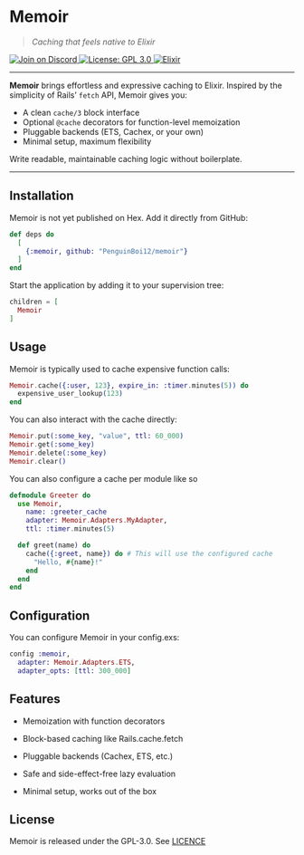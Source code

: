 # Memoir

> *Caching that feels native to Elixir*

<a href="https://discord.gg/code-society-823178343943897088">
  <img src="https://discordapp.com/api/guilds/823178343943897088/widget.png?style=shield" alt="Join on Discord">
</a>
<a href="https://opensource.org/licenses/gpl-3.0">
  <img src="https://img.shields.io/badge/License-GPL%203.0-blue.svg" alt="License: GPL 3.0">
</a>
<a href="https://hexdocs.pm/elixir">
  <img src="https://img.shields.io/badge/Elixir-1.18.1-4e2a8e" alt="Elixir">
</a>

---

**Memoir** brings effortless and expressive caching to Elixir. Inspired by the simplicity of Rails’ `fetch` API, Memoir gives you:

- A clean `cache/3` block interface
- Optional `@cache` decorators for function-level memoization
- Pluggable backends (ETS, Cachex, or your own)
- Minimal setup, maximum flexibility

Write readable, maintainable caching logic without boilerplate.

---

## Installation

Memoir is not yet published on Hex. Add it directly from GitHub:

```elixir
def deps do
  [
    {:memoir, github: "PenguinBoi12/memoir"}
  ]
end
```

Start the application by adding it to your supervision tree:

```elixir
children = [
  Memoir
]
```

## Usage

Memoir is typically used to cache expensive function calls:

```elixir
Memoir.cache({:user, 123}, expire_in: :timer.minutes(5)) do
  expensive_user_lookup(123)
end
```

You can also interact with the cache directly:
```elixir
Memoir.put(:some_key, "value", ttl: 60_000)
Memoir.get(:some_key)
Memoir.delete(:some_key)
Memoir.clear()
```

You can also configure a cache per module like so
```elixir
defmodule Greeter do
  use Memoir,
    name: :greeter_cache
    adapter: Memoir.Adapters.MyAdapter,
    ttl: :timer.minutes(5)

  def greet(name) do
    cache({:greet, name}) do # This will use the configured cache
      "Hello, #{name}!"
    end
  end
end
``` 

## Configuration

You can configure Memoir in your config.exs:
```elixir
config :memoir,
  adapter: Memoir.Adapters.ETS,
  adapter_opts: [ttl: 300_000]
```

## Features

- Memoization with function decorators

- Block-based caching like Rails.cache.fetch

- Pluggable backends (Cachex, ETS, etc.)

- Safe and side-effect-free lazy evaluation

- Minimal setup, works out of the box

## License

Memoir is released under the GPL-3.0. See [LICENCE](LICENCE)